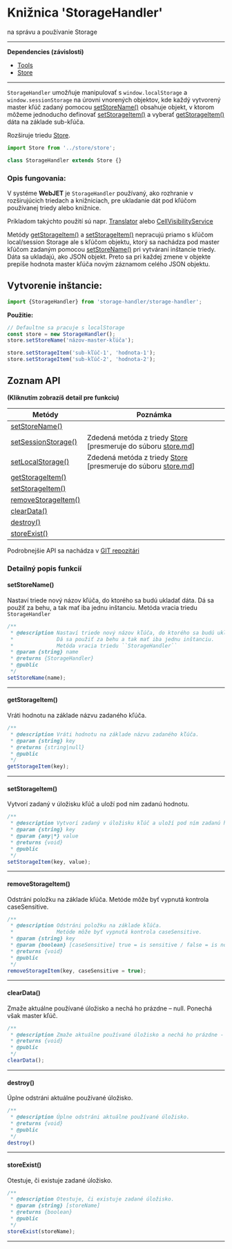 # Knižnica 'StorageHandler'
na správu a používanie Storage

---
**Dependencies (závislosti)**
- [Tools](tools.md)
- [Store](store.md)
---

`StorageHandler` umožňuje manipulovať s `window.localStorage` a `window.sessionStorage` na úrovni vnorených objektov,
kde každý vytvorený master kľúč zadaný pomocou [setStoreName()](#setstorename) obsahuje objekt,
v ktorom môžeme jednoducho definovať [setStorageItem()](#setstorageitem) a vyberať [getStorageItem()](#getstorageitem) dáta na základe sub-kľúča.


Rozširuje triedu [Store](store.md).
```javascript
import Store from '../store/store';

class StorageHandler extends Store {}
```

### Opis fungovania:

V systéme **WebJET** je `StorageHandler` používaný, ako rozhranie v rozširujúcich triedach a knižniciach, pre ukladanie dát pod kľúčom používanej triedy alebo knižnice.

Príkladom takýchto použití sú napr. [Translator](translator.md) alebo [CellVisibilityService](cell-visibility-service.md)

Metódy [getStorageItem()](#getstorageitem) a [setStorageItem()](#setstorageitem) nepracujú priamo s kľúčom local/session Storage ale s kľúčom objektu,
ktorý sa nachádza pod master kľúčom zadaným pomocou [setStoreName()](#setstorename) pri vytváraní inštancie triedy.
Dáta sa ukladajú, ako JSON objekt. Preto sa pri každej zmene v objekte prepíše hodnota master kľúča novým záznamom celého JSON objektu.

## Vytvorenie inštancie:

```javascript
import {StorageHandler} from 'storage-handler/storage-handler';
```
**Použitie:**
```javascript
// Defaultne sa pracuje s localStorage
const store = new StorageHandler();
store.setStoreName('názov-master-kľúča');

store.setStorageItem('sub-kľúč-1', 'hodnota-1');
store.setStorageItem('sub-kľúč-2', 'hodnota-2');
```

## Zoznam API
**(Kliknutím zobrazíš detail pre funkciu)**

| Metódy                                                | Poznámka
| -----------                                           | ----------- |
| [setStoreName()](#setstorename)                       |
| [setSessionStorage()](store.md?id=setsessionstorage)  | Zdedená metóda z triedy [Store](store.md) [presmeruje do súboru [store.md](store.md)] |
| [setLocalStorage()](store.md?id=setlocalstorage)      | Zdedená metóda z triedy [Store](store.md) [presmeruje do súboru [store.md](store.md)] |
| [getStorageItem()](#getstorageitem)                   |
| [setStorageItem()](#setstorageitem)                   |
| [removeStorageItem()](#removestorageitem)             |
| [clearData()](#cleardata)                             |
| [destroy()](#destroy)                                 |
| [storeExist()](#storeexist)                           |

Podrobnejšie API sa nachádza v [GIT repozitári](https://gitlab.web.iway.local/webjet/webjet8v9/-/tree/master/src/main/webapp/admin/v9/src/js/libs/storage-handler#storagehandler-kni%C5%BEnica-na-spr%C3%A1vu-a-pou%C5%BE%C3%ADvanie-storage)

### Detailný popis funkcií

#### setStoreName()
Nastaví triede nový názov kľúča, do ktorého sa budú ukladať dáta. Dá sa použiť za behu, a tak mať iba jednu inštanciu. Metóda vracia triedu ``StorageHandler``
```javascript
/**
 * @description Nastaví triede nový názov kľúča, do ktorého sa budú ukladať dáta.
 *              Dá sa použiť za behu a tak mať iba jednu inštanciu.
 *              Metóda vracia triedu ``StorageHandler``
 * @param {string} name
 * @returns {StorageHandler}
 * @public
 */
setStoreName(name);
```
---
#### getStorageItem()
Vráti hodnotu na základe názvu zadaného kľúča.
```javascript
/**
 * @description Vráti hodnotu na základe názvu zadaného kľúča.
 * @param {string} key
 * @returns {string|null}
 * @public
 */
getStorageItem(key);
```
---
#### setStorageItem()
Vytvorí zadaný v úložisku kľúč a uloží pod ním zadanú hodnotu.
```javascript
/**
 * @description Vytvorí zadaný v úložisku kľúč a uloží pod ním zadanú hodnotu.
 * @param {string} key
 * @param {any|*} value
 * @returns {void}
 * @public
 */
setStorageItem(key, value);
```
---
#### removeStorageItem()
Odstráni položku na základe kľúča. Metóde môže byť vypnutá kontrola caseSensitive.
```javascript
/**
 * @description Odstráni položku na základe kľúča.
 *              Metóde môže byť vypnutá kontrola caseSensitive.
 * @param {string} key
 * @param {boolean} [caseSensitive] true = is sensitive / false = is not sensitive
 * @returns {void}
 * @public
 */
removeStorageItem(key, caseSensitive = true);
```
---
#### clearData()
Zmaže aktuálne používané úložisko a nechá ho prázdne – null. Ponechá však master kľúč.
```javascript
/**
 * @description Zmaže aktuálne používané úložisko a nechá ho prázdne - null. Ponechá však master kľúč.
 * @returns {void}
 * @public
 */
clearData();
```
---
#### destroy()
Úplne odstráni aktuálne používané úložisko.
```javascript
/**
 * @description Úplne odstráni aktuálne používané úložisko.
 * @returns {void}
 * @public
 */
destroy()
```
---
#### storeExist()
Otestuje, či existuje zadané úložisko.
```javascript
/**
 * @description Otestuje, či existuje zadané úložisko.
 * @param {string} [storeName]
 * @returns {boolean}
 * @public
 */
storeExist(storeName);
```
---